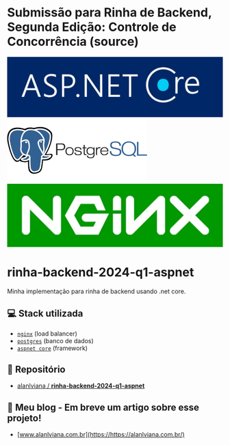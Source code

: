 # Submissão para Rinha de Backend, Segunda Edição: Controle de Concorrência (source)

![.NET Core Logo](images/aspnet-logo-v1.jpg?raw=true ".Net Core")
![Postgresql Logo](images/postgresql-logo-v1.webp?raw=true "Postgresql")
![NGINX Logo](images/nginx-v1.webp?raw=true "NGINX")

# rinha-backend-2024-q1-aspnet
Minha implementação para rinha de backend usando .net core.

## 💻 Stack utilizada
- [`nginx`](https://www.nginx.com/) (load balancer)
- [`postgres`](https://www.postgresql.org/) (banco de dados)
- [`aspnet core`](https://learn.microsoft.com/pt-br/aspnet/core/?view=aspnetcore-6.0) (framework)

## 💾 Repositório
- [alanlviana / **rinha-backend-2024-q1-aspnet**](https://github.com/alanlviana/rinha-backend-2024-q1-aspnet)

## 📰 Meu blog - Em breve um artigo sobre esse projeto!
- [www.alanlviana.com.br](https://https://alanlviana.com.br/)
